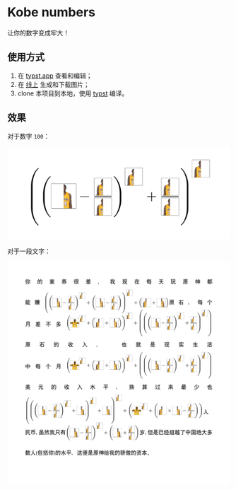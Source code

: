# Kobe numbers

让你的数字变成牢大！

## 使用方式

1. 在 [typst.app](https://typst.app/project/rT3g13QMFXfiUUq_iTpl8Q) 查看和编辑；
2. 在 [线上](https://youxam.github.io/kobe_numbers/) 生成和下载图片；
3. clone 本项目到本地，使用 [typst](https://typst.app/docs) 编译。

## 效果

对于数字 `100`：

![](./demo_100.png)

对于一段文字：

![](./demo.png)

